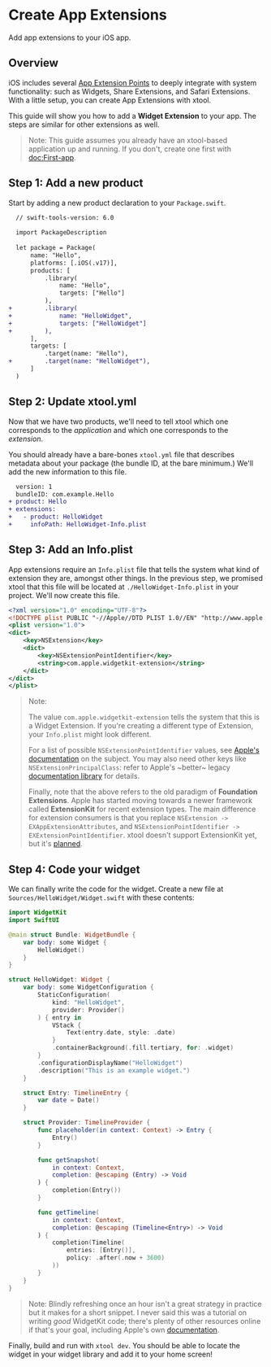 # Create App Extensions

Add app extensions to your iOS app.

## Overview

iOS includes several [App Extension Points](https://developer.apple.com/documentation/technologyoverviews/app-extensions) to deeply integrate with system functionality: such as Widgets, Share Extensions, and Safari Extensions. With a little setup, you can create App Extensions with xtool.

This guide will show you how to add a **Widget Extension** to your app. The steps are similar for other extensions as well.

> Note: This guide assumes you already have an xtool-based application up and running. If you don't, create one first with <doc:First-app>.

## Step 1: Add a new product

Start by adding a new product declaration to your `Package.swift`.

```diff
  // swift-tools-version: 6.0
  
  import PackageDescription
  
  let package = Package(
      name: "Hello",
      platforms: [.iOS(.v17)],
      products: [
          .library(
              name: "Hello",
              targets: ["Hello"]
          ),
+         .library(
+             name: "HelloWidget",
+             targets: ["HelloWidget"]
+         ),
      ],
      targets: [
          .target(name: "Hello"),
+         .target(name: "HelloWidget"),
      ]
  )
```

## Step 2: Update xtool.yml

Now that we have two products, we'll need to tell xtool which one corresponds to the _application_ and which one corresponds to the _extension_.

You should already have a bare-bones `xtool.yml` file that describes metadata about your package (the bundle ID, at the bare minimum.) We'll add the new information to this file.

```diff
  version: 1
  bundleID: com.example.Hello
+ product: Hello
+ extensions:
+   - product: HelloWidget
+     infoPath: HelloWidget-Info.plist
```

## Step 3: Add an Info.plist

App extensions require an `Info.plist` file that tells the system what kind of extension they are, amongst other things. In the previous step, we promised xtool that this file will be located at `./HelloWidget-Info.plist` in your project. We'll now create this file.

```xml
<?xml version="1.0" encoding="UTF-8"?>
<!DOCTYPE plist PUBLIC "-//Apple//DTD PLIST 1.0//EN" "http://www.apple.com/DTDs/PropertyList-1.0.dtd">
<plist version="1.0">
<dict>
    <key>NSExtension</key>
    <dict>
        <key>NSExtensionPointIdentifier</key>
        <string>com.apple.widgetkit-extension</string>
    </dict>
</dict>
</plist>
```

> Note:
>
> The value `com.apple.widgetkit-extension` tells the system that this is a Widget Extension. If you're creating a different type of Extension, your `Info.plist` might look different.
>
> For a list of possible `NSExtensionPointIdentifier` values, see [Apple's documentation](https://developer.apple.com/documentation/bundleresources/information-property-list/nsextension/nsextensionpointidentifier) on the subject. You may also need other keys like `NSExtensionPrincipalClass`: refer to Apple's ~better~ legacy [documentation library](https://developer.apple.com/library/archive/documentation/General/Reference/InfoPlistKeyReference/Articles/AppExtensionKeys.html) for details.
>
> Finally, note that the above refers to the old paradigm of **Foundation Extensions**. Apple has started moving towards a newer framework called **ExtensionKit** for recent extension types. The main difference for extension consumers is that you replace `NSExtension -> EXAppExtensionAttributes`, and `NSExtensionPointIdentifier -> EXExtensionPointIdentifier`. xtool doesn't support ExtensionKit yet, but it's [planned](https://github.com/xtool-org/xtool/issues/138).

## Step 4: Code your widget 

We can finally write the code for the widget. Create a new file at `Sources/HelloWidget/Widget.swift` with these contents:

```swift
import WidgetKit
import SwiftUI

@main struct Bundle: WidgetBundle {
    var body: some Widget {
        HelloWidget()
    }
}

struct HelloWidget: Widget {
    var body: some WidgetConfiguration {
        StaticConfiguration(
            kind: "HelloWidget",
            provider: Provider()
        ) { entry in
            VStack {
                Text(entry.date, style: .date)
            }
            .containerBackground(.fill.tertiary, for: .widget)
        }
        .configurationDisplayName("HelloWidget")
        .description("This is an example widget.")
    }

    struct Entry: TimelineEntry {
        var date = Date()
    }

    struct Provider: TimelineProvider {
        func placeholder(in context: Context) -> Entry {
            Entry()
        }

        func getSnapshot(
            in context: Context,
            completion: @escaping (Entry) -> Void
        ) {
            completion(Entry())
        }

        func getTimeline(
            in context: Context,
            completion: @escaping (Timeline<Entry>) -> Void
        ) {
            completion(Timeline(
                entries: [Entry()],
                policy: .after(.now + 3600)
            ))
        }
    }
}
```

> Note: Blindly refreshing once an hour isn't a great strategy in practice but it makes for a short snippet. I never said this was a tutorial on writing _good_ WidgetKit code; there's plenty of other resources online if that's your goal, including Apple's own [documentation](https://developer.apple.com/documentation/widgetkit).

Finally, build and run with `xtool dev`. You should be able to locate the widget in your widget library and add it to your home screen!
